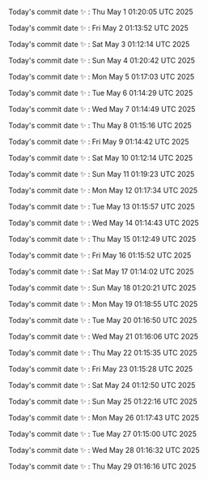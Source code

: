 Today's commit date ✨ : Thu May 1 01:20:05 UTC 2025 

Today's commit date ✨ : Fri May 2 01:13:52 UTC 2025 

Today's commit date ✨ : Sat May 3 01:12:14 UTC 2025 

Today's commit date ✨ : Sun May 4 01:20:42 UTC 2025 

Today's commit date ✨ : Mon May 5 01:17:03 UTC 2025 

Today's commit date ✨ : Tue May 6 01:14:29 UTC 2025 

Today's commit date ✨ : Wed May 7 01:14:49 UTC 2025 

Today's commit date ✨ : Thu May 8 01:15:16 UTC 2025 

Today's commit date ✨ : Fri May 9 01:14:42 UTC 2025 

Today's commit date ✨ : Sat May 10 01:12:14 UTC 2025 

Today's commit date ✨ : Sun May 11 01:19:23 UTC 2025 

Today's commit date ✨ : Mon May 12 01:17:34 UTC 2025 

Today's commit date ✨ : Tue May 13 01:15:57 UTC 2025 

Today's commit date ✨ : Wed May 14 01:14:43 UTC 2025 

Today's commit date ✨ : Thu May 15 01:12:49 UTC 2025 

Today's commit date ✨ : Fri May 16 01:15:52 UTC 2025 

Today's commit date ✨ : Sat May 17 01:14:02 UTC 2025 

Today's commit date ✨ : Sun May 18 01:20:21 UTC 2025 

Today's commit date ✨ : Mon May 19 01:18:55 UTC 2025 

Today's commit date ✨ : Tue May 20 01:16:50 UTC 2025 

Today's commit date ✨ : Wed May 21 01:16:06 UTC 2025 

Today's commit date ✨ : Thu May 22 01:15:35 UTC 2025 

Today's commit date ✨ : Fri May 23 01:15:28 UTC 2025 

Today's commit date ✨ : Sat May 24 01:12:50 UTC 2025 

Today's commit date ✨ : Sun May 25 01:22:16 UTC 2025 

Today's commit date ✨ : Mon May 26 01:17:43 UTC 2025 

Today's commit date ✨ : Tue May 27 01:15:00 UTC 2025 

Today's commit date ✨ : Wed May 28 01:16:32 UTC 2025 

Today's commit date ✨ : Thu May 29 01:16:16 UTC 2025 

